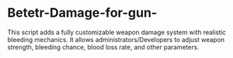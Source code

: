 # Betetr-Damage-for-gun-
This script adds a fully customizable weapon damage system with realistic bleeding mechanics. It allows administrators/Developers to adjust weapon strength, bleeding chance, blood loss rate, and other parameters.
